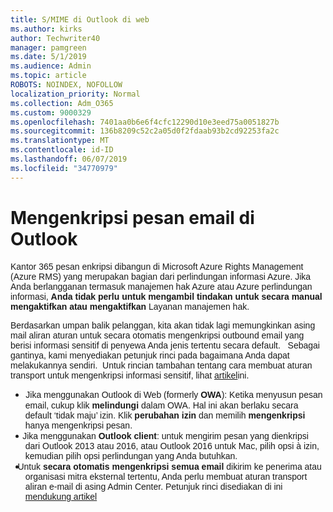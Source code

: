 ```yaml
---
title: S/MIME di Outlook di web
ms.author: kirks
author: Techwriter40
manager: pamgreen
ms.date: 5/1/2019
ms.audience: Admin
ms.topic: article
ROBOTS: NOINDEX, NOFOLLOW
localization_priority: Normal
ms.collection: Adm_O365
ms.custom: 9000329
ms.openlocfilehash: 7401aa0b6e6f4cfc12290d10e3eed75a0051827b
ms.sourcegitcommit: 136b8209c52c2a05d0f2fdaab93b2cd92253fa2c
ms.translationtype: MT
ms.contentlocale: id-ID
ms.lasthandoff: 06/07/2019
ms.locfileid: "34770979"
---
```

# <a name="encrypt-email-messages-in-outlook"></a>Mengenkripsi pesan email di Outlook

<p><span style="font-size: 10.5pt; font-family: 'Verdana',sans-serif;">Kantor 365 pesan enkripsi dibangun di Microsoft Azure Rights Management (Azure RMS) yang merupakan bagian dari perlindungan informasi Azure. Jika Anda berlangganan termasuk manajemen hak Azure atau Azure perlindungan informasi, <strong style="mso-bidi-font-weight: normal;">Anda tidak perlu untuk mengambil tindakan untuk secara manual mengaktifkan atau mengaktifkan</strong> Layanan manajemen hak.</span></p> <p><span style="font-size: 10.5pt; font-family: 'Verdana',sans-serif;">Berdasarkan umpan balik pelanggan, kita akan tidak lagi memungkinkan asing mail aliran aturan untuk secara otomatis mengenkripsi outbound email yang berisi informasi sensitif di penyewa Anda jenis tertentu secara default. &nbsp; Sebagai gantinya, kami menyediakan petunjuk rinci pada bagaimana Anda dapat melakukannya sendiri. &nbsp;Untuk rincian tambahan tentang cara membuat aturan transport untuk mengenkripsi informasi sensitif, lihat <a href="https://aka.ms/OmeEtr">artikel</a>ini.</span><u></u><span style="text-decoration: line-through;"></span></p> <ul> <li style="text-indent: -.25in; mso-list: l0 level1 lfo1;"><span style="font-size: 10.5pt; font-family: Symbol; mso-fareast-font-family: Symbol; mso-bidi-font-family: Symbol;"><span style="mso-list: Ignore;">&nbsp;&nbsp; &nbsp; &nbsp; </span> </span> <span style="font-size: 10.5pt; font-family: 'Verdana',sans-serif;">Jika menggunakan Outlook di Web (formerly <strong style="mso-bidi-font-weight: normal;">OWA</strong>): Ketika menyusun pesan email, cukup klik <strong>melindungi</strong> dalam OWA. Hal ini akan berlaku secara default &lsquo;tidak maju&rsquo; izin. Klik <strong>perubahan izin</strong> dan memilih <strong>mengenkripsi</strong> hanya mengenkripsi pesan.</span></li> <li style="text-indent: -.25in; mso-list: l0 level1 lfo1;"><span style="font-size: 10.5pt; font-family: 'Verdana',sans-serif;">&nbsp;&nbsp; &nbsp; Jika menggunakan <strong style="mso-bidi-font-weight: normal;">Outlook client</strong>: untuk mengirim pesan yang dienkripsi dari Outlook 2013 atau 2016, atau Outlook 2016 untuk Mac, pilih opsi &agrave; izin, kemudian pilih opsi perlindungan yang Anda butuhkan.</span></li> <li style="text-indent: -.25in; mso-list: l0 level1 lfo1;"><span style="font-size: 10.5pt; font-family: 'Verdana',sans-serif;">&nbsp;&nbsp; Untuk <strong style="mso-bidi-font-weight: normal;">secara otomatis mengenkripsi semua email</strong> dikirim ke penerima atau organisasi mitra eksternal tertentu, Anda perlu membuat aturan transport aliran e-mail di asing Admin Center. Petunjuk rinci disediakan di ini <span style="color: black;"><a href="https://docs.microsoft.com/office365/securitycompliance/define-mail-flow-rules-to-encrypt-email#create-a-mail-flow-rule-to-encrypt-email-messages-with-the-new-ome-capabilities">mendukung artikel</a></span></span></li> </ul>

